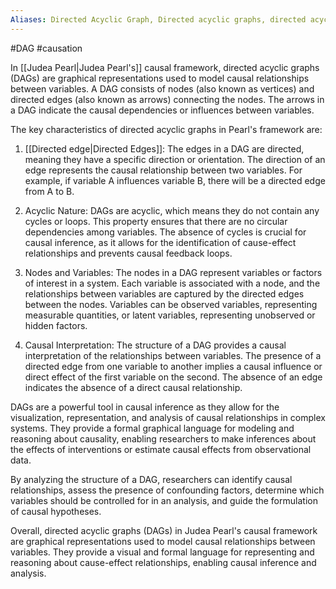 ```yaml
---
Aliases: Directed Acyclic Graph, Directed acyclic graphs, directed acyclic graphs, directed acyclic graphs, DAG, DAGs
---
```

#DAG #causation

In [[Judea Pearl|Judea Pearl's]] causal framework, directed acyclic graphs (DAGs) are graphical representations used to model causal relationships between variables. A DAG consists of nodes (also known as vertices) and directed edges (also known as arrows) connecting the nodes. The arrows in a DAG indicate the causal dependencies or influences between variables.

The key characteristics of directed acyclic graphs in Pearl's framework are:

1. [[Directed edge|Directed Edges]]: The edges in a DAG are directed, meaning they have a specific direction or orientation. The direction of an edge represents the causal relationship between two variables. For example, if variable A influences variable B, there will be a directed edge from A to B.
    
2. Acyclic Nature: DAGs are acyclic, which means they do not contain any cycles or loops. This property ensures that there are no circular dependencies among variables. The absence of cycles is crucial for causal inference, as it allows for the identification of cause-effect relationships and prevents causal feedback loops.
    
3. Nodes and Variables: The nodes in a DAG represent variables or factors of interest in a system. Each variable is associated with a node, and the relationships between variables are captured by the directed edges between the nodes. Variables can be observed variables, representing measurable quantities, or latent variables, representing unobserved or hidden factors.
    
4. Causal Interpretation: The structure of a DAG provides a causal interpretation of the relationships between variables. The presence of a directed edge from one variable to another implies a causal influence or direct effect of the first variable on the second. The absence of an edge indicates the absence of a direct causal relationship.
    

DAGs are a powerful tool in causal inference as they allow for the visualization, representation, and analysis of causal relationships in complex systems. They provide a formal graphical language for modeling and reasoning about causality, enabling researchers to make inferences about the effects of interventions or estimate causal effects from observational data.

By analyzing the structure of a DAG, researchers can identify causal relationships, assess the presence of confounding factors, determine which variables should be controlled for in an analysis, and guide the formulation of causal hypotheses.

Overall, directed acyclic graphs (DAGs) in Judea Pearl's causal framework are graphical representations used to model causal relationships between variables. They provide a visual and formal language for representing and reasoning about cause-effect relationships, enabling causal inference and analysis.